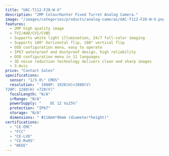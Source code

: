 ```yaml
---
title: "UAC-T112-F28-W-X"
description: "2MP ColourHunter Fixed Turret Analog Camera."
image: "/images/categories/products/analog-cameras/UAC-T112-F28-W-X.png"
features:
  - 2MP high quality image
  - TVI/AHD/CVI/CVBS
  - Supports white light illumination, 24/7 full-color imaging
  - Supports 180° horizontal flip, 180° vertical flip
  - OSD configuration menu, easy to operate
  - IP67 waterproof and dustproof design, high reliability
  - OSD configuration menu in 11 languages
  - 3D noise reduction technology delivers clean and sharp images
  - 3-Axis
price: "Contact Sales"
specifications:
  sensor: "1/3.0\" CMOS"
  resolution: "	1080P: 1920(H)×1080(V)
720P: 1280(H) ×720(V)"
  focalLength: "N/A"
  irRange: "N/A"
  powerSupply: "	DC 12 V±25%"
  protection: "IP67"
  storage: "N/A"
  dimensions: "	Φ118mm*96mm (diameter*height)"
certifications:
  - "CE-EMC"
  - "FCC"
  - "CE-LVD"
  - "CE-RoHS"
  - "WEEE"
---
```

